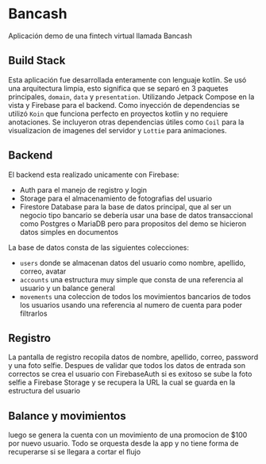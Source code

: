 # Bancash

Aplicación demo de una fintech virtual llamada Bancash

## Build Stack

Esta aplicación fue desarrollada enteramente con lenguaje kotlin. Se usó una arquitectura limpia, esto significa que se separó en 3 paquetes principales, 
`domain`, `data` y `presentation`. Utilizando Jetpack Compose en la vista y Firebase para el backend. 
Como inyección de dependencias se utilizó `Koin` que funciona perfecto en proyectos kotlin y no requiere anotaciones.
Se incluyeron otras dependencias útiles como `Coil` para la visualizacion de imagenes del servidor y `Lottie` para animaciones.

## Backend

El backend esta realizado unicamente con Firebase: 
- Auth para el manejo de registro y login
- Storage para el almacenamiento de fotografias del usuario
- Firestore Database para la base de datos principal, que al ser un negocio tipo bancario se debería usar una base de datos transaccional como Postgres o MariaDB pero para propositos del demo se hicieron datos simples en documentos

La base de datos consta de las siguientes colecciones:
- `users` donde se almacenan datos del usuario como nombre, apellido, correo, avatar
- `accounts` una estructura muy simple que consta de una referencia al usuario y un balance general
- `movements` una coleccion de todos los movimientos bancarios de todos los usuarios usando una referencia al numero de cuenta para poder filtrarlos

## Registro

La pantalla de registro recopila datos de nombre, apellido, correo, password y una foto selfie. 
Despues de validar que todos los datos de entrada son correctos se crea el usuario con FirebaseAuth si es exitoso se sube la foto selfie a Firebase Storage y se recupera la URL la cual se guarda en la estructura del usuario

## Balance y movimientos

luego se genera la cuenta con un movimiento de una promocion de $100 por nuevo usuario. Todo se orquesta desde la app y no tiene forma de recuperarse si se llegara a cortar el flujo